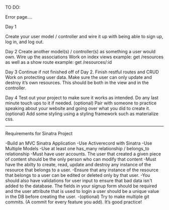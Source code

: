 TO DO:

Error page....



Day 1
<!-- DONE--Come up with an idea for your project.
DONE--Create your Sinatra Project.
DONE--Create your repo on github and connect the two together. (Use your google skills if you forgot how to do this!)
DONE--(Optional) Create a NOTES.md, this file will be used to brainstorm on how things will be associated, the different routes, and anything you would want to write for notes. -->
Create your user model / controller and wire it up with being able to sign up, log in, and log out.
<!-- DONE--Make sure bcrypt is added to the gemfile, if it’s not add it and bundle install and use bcrypt as you had learned in the lessons for user authentication and password encryption. -->


Day 2
Create another model(s) / controller(s) as something a user would own.
Wire up the associations
Work on index views example: get /resources as well as a show route example: get /resources/:id


Day 3
Continue if not finished off of Day 2.
Finish restful routes and CRUD
Work on protecting user data. Make sure the user can only update and destroy it’s own resources. This should be both in the view and in the controller.


Day 4
Test out your project to make sure it works as intended. Do any last minute touch ups to it if needed.
(optional) Pair with someone to practice speaking about your website and going over what you did to create it.
(optional) Add some styling using a styling framework such as materialize css.

----------------------------------------------------------------------------------------------------

Requirements for Sinatra Project


-Build an MVC Sinatra Application
-Use Activerecord with Sinatra
-Use Multiple Models
-Use at least one has_many relationship / belongs_to relationship
-Must have user accounts. The user that created a given piece of content should be the only person who can modify that content
-Must have the abilty to create, read, update and destroy any instance of the resource that belongs to a user.
-Ensure that any instance of the resource that belongs to a user can be edited or deleted only by that user.
-You should also have validations for user input to ensure that bad data isn't added to the database. The fields in your signup form should be required and the user attribute that is used to login a user should be a unique value in the DB before creating the user.
-(optional) Try to make multiple git commits. (A commit for every feature you add). It’s good practice!

